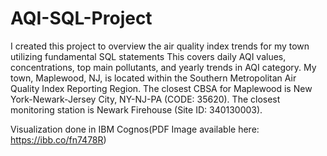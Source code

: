 # AQI-SQL-Project

I created this project to overview the air quality index trends for my town utilizing fundamental SQL statements This covers daily AQI values, concentrations, top main pollutants, and yearly trends in AQI category. My town, Maplewood, NJ,  is located within the  Southern Metropolitan Air Quality Index Reporting Region. The closest CBSA for Maplewood is New York-Newark-Jersey City, NY-NJ-PA (CODE: 35620). The closest monitoring station is Newark Firehouse (Site ID: 340130003). 

Visualization done in IBM Cognos(PDF Image available here: https://ibb.co/fn7478R)
